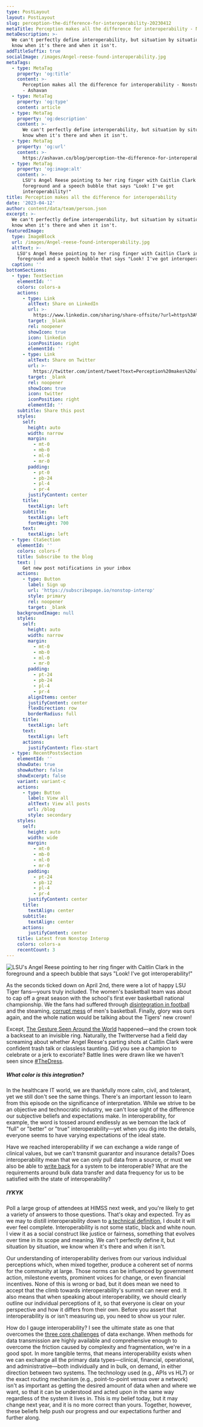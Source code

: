 ```yaml
---
type: PostLayout
layout: PostLayout
slug: perception-the-difference-for-interoperability-20230412
metaTitle: Perception makes all the difference for interoperability - Nonstop Interop
metaDescription: >-
  We can't perfectly define interoperability, but situation by situation, we
  know when it's there and when it isn't.
addTitleSuffix: true
socialImage: /images/Angel-reese-found-interoperability.jpg
metaTags:
  - type: MetaTag
    property: 'og:title'
    content: >-
      Perception makes all the difference for interoperability - Nonstop Interop
      - Ashavan
  - type: MetaTag
    property: 'og:type'
    content: article
  - type: MetaTag
    property: 'og:description'
    content: >-
      We can't perfectly define interoperability, but situation by situation, we
      know when it's there and when it isn't.
  - type: MetaTag
    property: 'og:url'
    content: >-
      https://ashavan.co/blog/perception-the-difference-for-interoperability-20230412
  - type: MetaTag
    property: 'og:image:alt'
    content: >-
      LSU's Angel Reese pointing to her ring finger with Caitlin Clark in the
      foreground and a speech bubble that says "Look! I've got
      interoperability!"
title: Perception makes all the difference for interoperability
date: '2023-04-12'
author: content/data/team/person.json
excerpt: >-
  We can't perfectly define interoperability, but situation by situation, we
  know when it's there and when it isn't.
featuredImage:
  type: ImageBlock
  url: /images/Angel-reese-found-interoperability.jpg
  altText: >-
    LSU's Angel Reese pointing to her ring finger with Caitlin Clark in the
    foreground and a speech bubble that says "Look! I've got interoperability!"
  caption: ''
bottomSections:
  - type: TextSection
    elementId: ''
    colors: colors-a
    actions:
      - type: Link
        altText: Share on LinkedIn
        url: >-
          https://www.linkedin.com/sharing/share-offsite/?url=https%3A%2F%2Fashavan.co%2Fblog%2Fperception-the-difference-for-interoperability-20230412
        target: _blank
        rel: noopener
        showIcon: true
        icon: linkedin
        iconPosition: right
        elementId: ''
      - type: Link
        altText: Share on Twitter
        url: >-
          https://twitter.com/intent/tweet?text=Perception%20makes%20all%20the%20difference%20for%20interoperability%20-%20Nonstop%20Interop&url=https%3A%2F%2Fashavan.co%2Fblog%2Fperception-the-difference-for-interoperability-20230412
        target: _blank
        rel: noopener
        showIcon: true
        icon: twitter
        iconPosition: right
        elementId: ''
    subtitle: Share this post
    styles:
      self:
        height: auto
        width: narrow
        margin:
          - mt-0
          - mb-0
          - ml-0
          - mr-0
        padding:
          - pt-0
          - pb-24
          - pl-4
          - pr-4
        justifyContent: center
      title:
        textAlign: left
      subtitle:
        textAlign: left
        fontWeight: 700
      text:
        textAlign: left
  - type: CtaSection
    elementId: ''
    colors: colors-f
    title: Subscribe to the blog
    text: |
      Get new post notifications in your inbox
    actions:
      - type: Button
        label: Sign up
        url: 'https://subscribepage.io/nonstop-interop'
        style: primary
        rel: noopener
        target: _blank
    backgroundImage: null
    styles:
      self:
        height: auto
        width: narrow
        margin:
          - mt-0
          - mb-0
          - ml-0
          - mr-0
        padding:
          - pt-24
          - pb-24
          - pl-4
          - pr-4
        alignItems: center
        justifyContent: center
        flexDirection: row
        borderRadius: full
      title:
        textAlign: left
      text:
        textAlign: left
      actions:
        justifyContent: flex-start
  - type: RecentPostsSection
    elementId: ''
    showDate: true
    showAuthor: false
    showExcerpt: false
    variant: variant-c
    actions:
      - type: Button
        label: View all
        altText: View all posts
        url: /blog
        style: secondary
    styles:
      self:
        height: auto
        width: wide
        margin:
          - mt-0
          - mb-0
          - ml-0
          - mr-0
        padding:
          - pt-24
          - pb-12
          - pl-4
          - pr-4
        justifyContent: center
      title:
        textAlign: center
      subtitle:
        textAlign: center
      actions:
        justifyContent: center
    title: Latest from Nonstop Interop
    colors: colors-a
    recentCount: 3
---
```

![LSU's Angel Reese pointing to her ring finger with Caitlin Clark in the foreground and a speech bubble that says "Look! I've got interoperability!"](/images/Angel-reese-found-interoperability.jpg)

As the seconds ticked down on April 2nd, there were a lot of happy LSU Tiger fans—yours truly included. The women's basketball team was about to cap off a great season with the school's first ever basketball national championship. We the fans had suffered through [disintegration in football](https://www.espn.com/college-football/story/_/id/32732890/ed-orgeron-coach-lsu-tigers-bowl-game-qualifying-upset-no-15-texas-am) and the steaming, [corrupt mess](https://www.espn.com/mens-college-basketball/story/_/id/33486250/will-wade-lsu-men-basketball-coach-sources-confirm) of men's basketball. Finally, glory was ours again, and the whole nation would be talking about the Tigers' new crown!

Except, [The Gesture Seen Around the World](https://apnews.com/article/march-madness-lsu-iowa-reese-clark-f9f814102702e21dc18b48405e197b5c) happened—and the crown took a backseat to an invisible ring. Naturally, the Twitterverse had a field day screaming about whether Angel Reese's parting shots at Caitlin Clark were confident trash talk or classless taunting. Did you see a champion to celebrate or a jerk to excoriate? Battle lines were drawn like we haven't seen since [#TheDress](https://en.wikipedia.org/wiki/The_dress).

##### What color is this integration?

In the healthcare IT world, we are thankfully more calm, civil, and tolerant, yet we still don't see the same things. There's an important lesson to learn from this episode on the significance of interpretation. While we strive to be an objective and technocratic industry, we can't lose sight of the difference our subjective beliefs and expectations make. In interoperability, for example, the word is tossed around endlessly as we bemoan the lack of "full" or "better" or "true" interoperability—yet when you dig into the details, everyone seems to have varying expectations of the ideal state.

Have we reached interoperability if we can exchange a wide range of clinical values, but we can't transmit guarantor and insurance details? Does interoperability mean that we can only pull data from a source, or must we also be able to [write back](/blog/uscdi-power-write-access-20220930) for a system to be interoperable? What are the requirements around bulk data transfer and data frequency for us to be satisfied with the state of interoperability?

##### IYKYK

Poll a large group of attendees at HIMSS next week, and you're likely to get a variety of answers to those questions. That's okay and expected. Try as we may to distill interoperability down to [a technical definition](https://www.iso.org/obp/ui#iso:std:iso:ts:27790:ed-1:v1:en:term:3.39), I doubt it will ever feel complete. Interoperability is not some static, black and white noun. I view it as a social construct like justice or fairness, something that evolves over time in its scope and meaning. We can't perfectly define it, but situation by situation, we know when it's there and when it isn't.

Our understanding of interoperability derives from our various individual perceptions which, when mixed together, produce a coherent set of norms for the community at large. Those norms can be influenced by government action, milestone events, prominent voices for change, or even financial incentives. None of this is wrong or bad, but it does mean we need to accept that the climb towards interoperability's summit can never end. It also means that when speaking about interoperability, we should clearly outline our individual perceptions of it, so that everyone is clear on your perspective and how it differs from their own. Before you assert that interoperability is or isn't measuring up, you need to show us your ruler.

How do I gauge interoperability? I see the ultimate state as one that overcomes the [three core challenges](/blog/interoperating-healthcare-hard-20220627) of data exchange. When methods for data transmission are highly available and comprehensive enough to overcome the friction caused by complexity and fragmentation, we're in a good spot. In more tangible terms, that means interoperability exists when we can exchange all the primary data types—clinical, financial, operational, and administrative—both individually and in bulk, on demand, in either direction between two systems. The technology used (e.g., APIs vs HL7) or the exact routing mechanism (e.g., point-to-point versus over a network) isn't as important as getting the desired amount of data when and where we want, so that it can be understood and acted upon in the same way regardless of the system it lives in. This is my belief today, but it may change next year, and it is no more correct than yours. Together, however, these beliefs help push our progress and our expectations further and further along.
